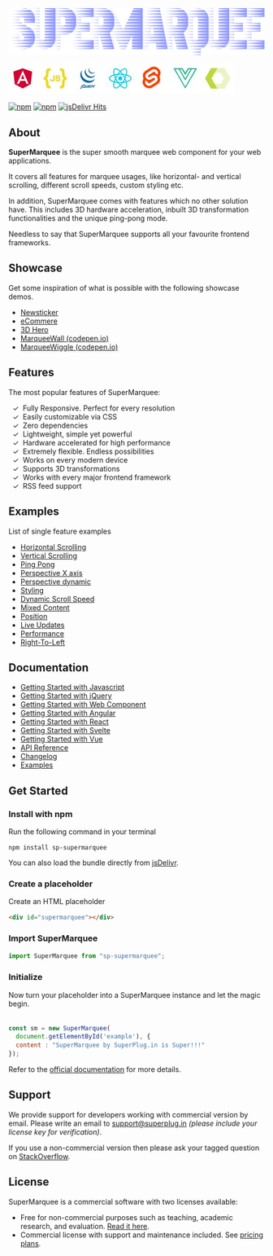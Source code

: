 ![SuperMarquee](./res/github/SuperMarqueeLogoWhiteBg.png)

![SupportedFrameworkIcons](./res/github/sp-supported-frameworks.jpg)

[![npm](https://img.shields.io/npm/dt/sp-supermarquee.svg)](https://npmjs.com/package/sp-supermarquee)
[![npm](https://img.shields.io/npm/dm/sp-supermarquee.svg)](https://npmjs.com/package/sp-supermarquee)
[![jsDelivr Hits](https://data.jsdelivr.com/v1/package/npm/sp-supermarquee/badge?style=rounded)](https://www.jsdelivr.com/package/npm/sp-supermarquee)

## About

**SuperMarquee** is the super smooth marquee web component for your web applications.

It covers all features for marquee usages, like horizontal- and vertical scrolling, different scroll speeds, custom styling etc.

In addition, SuperMarquee comes with features which no other solution have. This includes 3D hardware acceleration, inbuilt 3D transformation functionalities and the unique ping-pong mode.

Needless to say that SuperMarquee supports all your favourite frontend frameworks.

## Showcase

Get some inspiration of what is possible with the following showcase demos.

- [Newsticker](https://superplug.in/supermarquee/showcase/breakingnews)
- [eCommere](https://superplug.in/supermarquee/showcase/ecommerce)
- [3D Hero](https://superplug.in/supermarquee/showcase/starwars)
- [MarqueeWall (codepen.io)](https://codepen.io/benny00100/pen/podybRG)
- [MarqueeWiggle (codepen.io)](https://codepen.io/benny00100/pen/JjObvZK)

## Features

The most popular features of SuperMarquee:

&nbsp;&nbsp;✓&nbsp; Fully Responsive. Perfect for every resolution <br>
&nbsp;&nbsp;✓&nbsp; Easily customizable via CSS <br>
&nbsp;&nbsp;✓&nbsp; Zero dependencies <br>
&nbsp;&nbsp;✓&nbsp; Lightweight, simple yet powerful <br>
&nbsp;&nbsp;✓&nbsp; Hardware accelerated for high performance <br>
&nbsp;&nbsp;✓&nbsp; Extremely flexible. Endless possibilities <br>
&nbsp;&nbsp;✓&nbsp; Works on every modern device <br>
&nbsp;&nbsp;✓&nbsp; Supports 3D transformations <br>
&nbsp;&nbsp;✓&nbsp; Works with every major frontend framework <br>
&nbsp;&nbsp;✓&nbsp; RSS feed support <br>

## Examples

List of single feature examples

- [Horizontal Scrolling](https://superplug.in/supermarquee/demo/1)
- [Vertical Scrolling](https://superplug.in/supermarquee/demo/2)
- [Ping Pong](https://superplug.in/supermarquee/demo/3)
- [Perspective X axis](https://superplug.in/supermarquee/demo/4)
- [Perspective dynamic](https://superplug.in/supermarquee/demo/5)
- [Styling](https://superplug.in/supermarquee/demo/6)
- [Dynamic Scroll Speed](https://superplug.in/supermarquee/demo/7)
- [Mixed Content](https://superplug.in/supermarquee/demo/8)
- [Position](https://superplug.in/supermarquee/demo/9)
- [Live Updates](https://superplug.in/supermarquee/demo/10)
- [Performance](https://superplug.in/supermarquee/demo/11)
- [Right-To-Left](https://superplug.in/supermarquee/demo/12)

## Documentation

- [Getting Started with Javascript](https://superplug.in/supermarquee/docs#start-javascript)
- [Getting Started with jQuery](https://superplug.in/supermarquee/docs#start-jquery)
- [Getting Started with Web Component](https://superplug.in/supermarquee/docs#start-webcomponent)
- [Getting Started with Angular](https://superplug.in/supermarquee/docs#start-angular)
- [Getting Started with React](https://superplug.in/supermarquee/docs#start-react)
- [Getting Started with Svelte](https://superplug.in/supermarquee/docs#start-svelte)
- [Getting Started with Vue](https://superplug.in/supermarquee/docs#start-vue)
- [API Reference](https://superplug.in/supermarquee/docs#instantiation)
- [Changelog](https://superplug.in/supermarquee/docs#changelog)
- [Examples](https://superplug.in/supermarquee#demos)

## Get Started
### Install with npm

Run the following command in your terminal
```
npm install sp-supermarquee
```

You can also load the bundle directly from [jsDelivr](https://www.jsdelivr.com/package/npm/sp-supermarquee).

### Create a placeholder

Create an HTML placeholder

```html
<div id="supermarquee"></div>
```

### Import SuperMarquee
```js
import SuperMarquee from "sp-supermarquee";
```

### Initialize 

Now turn your placeholder into a SuperMarquee instance and let the magic begin.
```js

const sm = new SuperMarquee( 
  document.getElementById('example'), {
  content : "SuperMarquee by SuperPlug.in is Super!!!"
});
```

Refer to the [official documentation](https://superplug.in/supermarquee/docs) for more details.

## Support

We provide support for developers working with commercial version by email. Please write an email to [support@superplug.in](mailto://support@superplug.in) _(please include your license key for verification)_.

If you use a non-commercial version then please ask your tagged question on [StackOverflow](https://stackoverflow.com/questions/tagged/supermarquee).

## License

SuperMarquee is a commercial software with two licenses available:

- Free for non-commercial purposes such as teaching, academic research, and evaluation. [Read it here](https://superplug.in/supermarquee#pricing).
- Commercial license with support and maintenance included. See [pricing plans](https://superplug.in/supermarquee#pricing).
